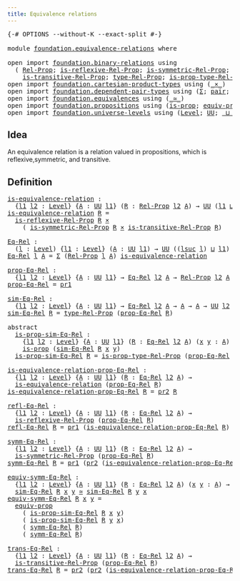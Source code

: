 ```yaml
---
title: Equivalence relations
---
```


<pre class="Agda"><a id="47" class="Symbol">{-#</a> <a id="51" class="Keyword">OPTIONS</a> <a id="59" class="Pragma">--without-K</a> <a id="71" class="Pragma">--exact-split</a> <a id="85" class="Symbol">#-}</a>

<a id="90" class="Keyword">module</a> <a id="97" href="foundation.equivalence-relations.html" class="Module">foundation.equivalence-relations</a> <a id="130" class="Keyword">where</a>

<a id="137" class="Keyword">open</a> <a id="142" class="Keyword">import</a> <a id="149" href="foundation.binary-relations.html" class="Module">foundation.binary-relations</a> <a id="177" class="Keyword">using</a>
  <a id="185" class="Symbol">(</a> <a id="187" href="foundation.binary-relations.html#768" class="Function">Rel-Prop</a><a id="195" class="Symbol">;</a> <a id="197" href="foundation.binary-relations.html#1614" class="Function">is-reflexive-Rel-Prop</a><a id="218" class="Symbol">;</a> <a id="220" href="foundation.binary-relations.html#1766" class="Function">is-symmetric-Rel-Prop</a><a id="241" class="Symbol">;</a>
    <a id="247" href="foundation.binary-relations.html#1942" class="Function">is-transitive-Rel-Prop</a><a id="269" class="Symbol">;</a> <a id="271" href="foundation.binary-relations.html#875" class="Function">type-Rel-Prop</a><a id="284" class="Symbol">;</a> <a id="286" href="foundation.binary-relations.html#1003" class="Function">is-prop-type-Rel-Prop</a><a id="307" class="Symbol">)</a>
<a id="309" class="Keyword">open</a> <a id="314" class="Keyword">import</a> <a id="321" href="foundation.cartesian-product-types.html" class="Module">foundation.cartesian-product-types</a> <a id="356" class="Keyword">using</a> <a id="362" class="Symbol">(</a><a id="363" href="foundation-core.cartesian-product-types.html#590" class="Function Operator">_×_</a><a id="366" class="Symbol">)</a>
<a id="368" class="Keyword">open</a> <a id="373" class="Keyword">import</a> <a id="380" href="foundation.dependent-pair-types.html" class="Module">foundation.dependent-pair-types</a> <a id="412" class="Keyword">using</a> <a id="418" class="Symbol">(</a><a id="419" href="foundation-core.dependent-pair-types.html#515" class="Record">Σ</a><a id="420" class="Symbol">;</a> <a id="422" href="foundation-core.dependent-pair-types.html#588" class="InductiveConstructor">pair</a><a id="426" class="Symbol">;</a> <a id="428" href="foundation-core.dependent-pair-types.html#605" class="Field">pr1</a><a id="431" class="Symbol">;</a> <a id="433" href="foundation-core.dependent-pair-types.html#617" class="Field">pr2</a><a id="436" class="Symbol">)</a>
<a id="438" class="Keyword">open</a> <a id="443" class="Keyword">import</a> <a id="450" href="foundation.equivalences.html" class="Module">foundation.equivalences</a> <a id="474" class="Keyword">using</a> <a id="480" class="Symbol">(</a><a id="481" href="foundation-core.equivalences.html#1621" class="Function Operator">_≃_</a><a id="484" class="Symbol">)</a>
<a id="486" class="Keyword">open</a> <a id="491" class="Keyword">import</a> <a id="498" href="foundation.propositions.html" class="Module">foundation.propositions</a> <a id="522" class="Keyword">using</a> <a id="528" class="Symbol">(</a><a id="529" href="foundation-core.propositions.html#1309" class="Function">is-prop</a><a id="536" class="Symbol">;</a> <a id="538" href="foundation-core.propositions.html#3958" class="Function">equiv-prop</a><a id="548" class="Symbol">)</a>
<a id="550" class="Keyword">open</a> <a id="555" class="Keyword">import</a> <a id="562" href="foundation.universe-levels.html" class="Module">foundation.universe-levels</a> <a id="589" class="Keyword">using</a> <a id="595" class="Symbol">(</a><a id="596" href="Agda.Primitive.html#597" class="Postulate">Level</a><a id="601" class="Symbol">;</a> <a id="603" href="foundation-core.universe-levels.html#235" class="Primitive">UU</a><a id="605" class="Symbol">;</a> <a id="607" href="Agda.Primitive.html#810" class="Primitive Operator">_⊔_</a><a id="610" class="Symbol">;</a> <a id="612" href="Agda.Primitive.html#780" class="Primitive">lsuc</a><a id="616" class="Symbol">)</a>
</pre>
## Idea

An equivalence relation is a relation valued in propositions, which is reflexive,symmetric, and transitive.

## Definition

<pre class="Agda"><a id="is-equivalence-relation"></a><a id="764" href="foundation.equivalence-relations.html#764" class="Function">is-equivalence-relation</a> <a id="788" class="Symbol">:</a>
  <a id="792" class="Symbol">{</a><a id="793" href="foundation.equivalence-relations.html#793" class="Bound">l1</a> <a id="796" href="foundation.equivalence-relations.html#796" class="Bound">l2</a> <a id="799" class="Symbol">:</a> <a id="801" href="Agda.Primitive.html#597" class="Postulate">Level</a><a id="806" class="Symbol">}</a> <a id="808" class="Symbol">{</a><a id="809" href="foundation.equivalence-relations.html#809" class="Bound">A</a> <a id="811" class="Symbol">:</a> <a id="813" href="foundation-core.universe-levels.html#235" class="Primitive">UU</a> <a id="816" href="foundation.equivalence-relations.html#793" class="Bound">l1</a><a id="818" class="Symbol">}</a> <a id="820" class="Symbol">(</a><a id="821" href="foundation.equivalence-relations.html#821" class="Bound">R</a> <a id="823" class="Symbol">:</a> <a id="825" href="foundation.binary-relations.html#768" class="Function">Rel-Prop</a> <a id="834" href="foundation.equivalence-relations.html#796" class="Bound">l2</a> <a id="837" href="foundation.equivalence-relations.html#809" class="Bound">A</a><a id="838" class="Symbol">)</a> <a id="840" class="Symbol">→</a> <a id="842" href="foundation-core.universe-levels.html#235" class="Primitive">UU</a> <a id="845" class="Symbol">(</a><a id="846" href="foundation.equivalence-relations.html#793" class="Bound">l1</a> <a id="849" href="Agda.Primitive.html#810" class="Primitive Operator">⊔</a> <a id="851" href="foundation.equivalence-relations.html#796" class="Bound">l2</a><a id="853" class="Symbol">)</a>
<a id="855" href="foundation.equivalence-relations.html#764" class="Function">is-equivalence-relation</a> <a id="879" href="foundation.equivalence-relations.html#879" class="Bound">R</a> <a id="881" class="Symbol">=</a>
  <a id="885" href="foundation.binary-relations.html#1614" class="Function">is-reflexive-Rel-Prop</a> <a id="907" href="foundation.equivalence-relations.html#879" class="Bound">R</a> <a id="909" href="foundation-core.cartesian-product-types.html#590" class="Function Operator">×</a>
    <a id="915" class="Symbol">(</a> <a id="917" href="foundation.binary-relations.html#1766" class="Function">is-symmetric-Rel-Prop</a> <a id="939" href="foundation.equivalence-relations.html#879" class="Bound">R</a> <a id="941" href="foundation-core.cartesian-product-types.html#590" class="Function Operator">×</a> <a id="943" href="foundation.binary-relations.html#1942" class="Function">is-transitive-Rel-Prop</a> <a id="966" href="foundation.equivalence-relations.html#879" class="Bound">R</a><a id="967" class="Symbol">)</a>

<a id="Eq-Rel"></a><a id="970" href="foundation.equivalence-relations.html#970" class="Function">Eq-Rel</a> <a id="977" class="Symbol">:</a>
  <a id="981" class="Symbol">(</a><a id="982" href="foundation.equivalence-relations.html#982" class="Bound">l</a> <a id="984" class="Symbol">:</a> <a id="986" href="Agda.Primitive.html#597" class="Postulate">Level</a><a id="991" class="Symbol">)</a> <a id="993" class="Symbol">{</a><a id="994" href="foundation.equivalence-relations.html#994" class="Bound">l1</a> <a id="997" class="Symbol">:</a> <a id="999" href="Agda.Primitive.html#597" class="Postulate">Level</a><a id="1004" class="Symbol">}</a> <a id="1006" class="Symbol">(</a><a id="1007" href="foundation.equivalence-relations.html#1007" class="Bound">A</a> <a id="1009" class="Symbol">:</a> <a id="1011" href="foundation-core.universe-levels.html#235" class="Primitive">UU</a> <a id="1014" href="foundation.equivalence-relations.html#994" class="Bound">l1</a><a id="1016" class="Symbol">)</a> <a id="1018" class="Symbol">→</a> <a id="1020" href="foundation-core.universe-levels.html#235" class="Primitive">UU</a> <a id="1023" class="Symbol">((</a><a id="1025" href="Agda.Primitive.html#780" class="Primitive">lsuc</a> <a id="1030" href="foundation.equivalence-relations.html#982" class="Bound">l</a><a id="1031" class="Symbol">)</a> <a id="1033" href="Agda.Primitive.html#810" class="Primitive Operator">⊔</a> <a id="1035" href="foundation.equivalence-relations.html#994" class="Bound">l1</a><a id="1037" class="Symbol">)</a>
<a id="1039" href="foundation.equivalence-relations.html#970" class="Function">Eq-Rel</a> <a id="1046" href="foundation.equivalence-relations.html#1046" class="Bound">l</a> <a id="1048" href="foundation.equivalence-relations.html#1048" class="Bound">A</a> <a id="1050" class="Symbol">=</a> <a id="1052" href="foundation-core.dependent-pair-types.html#515" class="Record">Σ</a> <a id="1054" class="Symbol">(</a><a id="1055" href="foundation.binary-relations.html#768" class="Function">Rel-Prop</a> <a id="1064" href="foundation.equivalence-relations.html#1046" class="Bound">l</a> <a id="1066" href="foundation.equivalence-relations.html#1048" class="Bound">A</a><a id="1067" class="Symbol">)</a> <a id="1069" href="foundation.equivalence-relations.html#764" class="Function">is-equivalence-relation</a>

<a id="prop-Eq-Rel"></a><a id="1094" href="foundation.equivalence-relations.html#1094" class="Function">prop-Eq-Rel</a> <a id="1106" class="Symbol">:</a>
  <a id="1110" class="Symbol">{</a><a id="1111" href="foundation.equivalence-relations.html#1111" class="Bound">l1</a> <a id="1114" href="foundation.equivalence-relations.html#1114" class="Bound">l2</a> <a id="1117" class="Symbol">:</a> <a id="1119" href="Agda.Primitive.html#597" class="Postulate">Level</a><a id="1124" class="Symbol">}</a> <a id="1126" class="Symbol">{</a><a id="1127" href="foundation.equivalence-relations.html#1127" class="Bound">A</a> <a id="1129" class="Symbol">:</a> <a id="1131" href="foundation-core.universe-levels.html#235" class="Primitive">UU</a> <a id="1134" href="foundation.equivalence-relations.html#1111" class="Bound">l1</a><a id="1136" class="Symbol">}</a> <a id="1138" class="Symbol">→</a> <a id="1140" href="foundation.equivalence-relations.html#970" class="Function">Eq-Rel</a> <a id="1147" href="foundation.equivalence-relations.html#1114" class="Bound">l2</a> <a id="1150" href="foundation.equivalence-relations.html#1127" class="Bound">A</a> <a id="1152" class="Symbol">→</a> <a id="1154" href="foundation.binary-relations.html#768" class="Function">Rel-Prop</a> <a id="1163" href="foundation.equivalence-relations.html#1114" class="Bound">l2</a> <a id="1166" href="foundation.equivalence-relations.html#1127" class="Bound">A</a>
<a id="1168" href="foundation.equivalence-relations.html#1094" class="Function">prop-Eq-Rel</a> <a id="1180" class="Symbol">=</a> <a id="1182" href="foundation-core.dependent-pair-types.html#605" class="Field">pr1</a>

<a id="sim-Eq-Rel"></a><a id="1187" href="foundation.equivalence-relations.html#1187" class="Function">sim-Eq-Rel</a> <a id="1198" class="Symbol">:</a>
  <a id="1202" class="Symbol">{</a><a id="1203" href="foundation.equivalence-relations.html#1203" class="Bound">l1</a> <a id="1206" href="foundation.equivalence-relations.html#1206" class="Bound">l2</a> <a id="1209" class="Symbol">:</a> <a id="1211" href="Agda.Primitive.html#597" class="Postulate">Level</a><a id="1216" class="Symbol">}</a> <a id="1218" class="Symbol">{</a><a id="1219" href="foundation.equivalence-relations.html#1219" class="Bound">A</a> <a id="1221" class="Symbol">:</a> <a id="1223" href="foundation-core.universe-levels.html#235" class="Primitive">UU</a> <a id="1226" href="foundation.equivalence-relations.html#1203" class="Bound">l1</a><a id="1228" class="Symbol">}</a> <a id="1230" class="Symbol">→</a> <a id="1232" href="foundation.equivalence-relations.html#970" class="Function">Eq-Rel</a> <a id="1239" href="foundation.equivalence-relations.html#1206" class="Bound">l2</a> <a id="1242" href="foundation.equivalence-relations.html#1219" class="Bound">A</a> <a id="1244" class="Symbol">→</a> <a id="1246" href="foundation.equivalence-relations.html#1219" class="Bound">A</a> <a id="1248" class="Symbol">→</a> <a id="1250" href="foundation.equivalence-relations.html#1219" class="Bound">A</a> <a id="1252" class="Symbol">→</a> <a id="1254" href="foundation-core.universe-levels.html#235" class="Primitive">UU</a> <a id="1257" href="foundation.equivalence-relations.html#1206" class="Bound">l2</a>
<a id="1260" href="foundation.equivalence-relations.html#1187" class="Function">sim-Eq-Rel</a> <a id="1271" href="foundation.equivalence-relations.html#1271" class="Bound">R</a> <a id="1273" class="Symbol">=</a> <a id="1275" href="foundation.binary-relations.html#875" class="Function">type-Rel-Prop</a> <a id="1289" class="Symbol">(</a><a id="1290" href="foundation.equivalence-relations.html#1094" class="Function">prop-Eq-Rel</a> <a id="1302" href="foundation.equivalence-relations.html#1271" class="Bound">R</a><a id="1303" class="Symbol">)</a>

<a id="1306" class="Keyword">abstract</a>
  <a id="is-prop-sim-Eq-Rel"></a><a id="1317" href="foundation.equivalence-relations.html#1317" class="Function">is-prop-sim-Eq-Rel</a> <a id="1336" class="Symbol">:</a>
    <a id="1342" class="Symbol">{</a><a id="1343" href="foundation.equivalence-relations.html#1343" class="Bound">l1</a> <a id="1346" href="foundation.equivalence-relations.html#1346" class="Bound">l2</a> <a id="1349" class="Symbol">:</a> <a id="1351" href="Agda.Primitive.html#597" class="Postulate">Level</a><a id="1356" class="Symbol">}</a> <a id="1358" class="Symbol">{</a><a id="1359" href="foundation.equivalence-relations.html#1359" class="Bound">A</a> <a id="1361" class="Symbol">:</a> <a id="1363" href="foundation-core.universe-levels.html#235" class="Primitive">UU</a> <a id="1366" href="foundation.equivalence-relations.html#1343" class="Bound">l1</a><a id="1368" class="Symbol">}</a> <a id="1370" class="Symbol">(</a><a id="1371" href="foundation.equivalence-relations.html#1371" class="Bound">R</a> <a id="1373" class="Symbol">:</a> <a id="1375" href="foundation.equivalence-relations.html#970" class="Function">Eq-Rel</a> <a id="1382" href="foundation.equivalence-relations.html#1346" class="Bound">l2</a> <a id="1385" href="foundation.equivalence-relations.html#1359" class="Bound">A</a><a id="1386" class="Symbol">)</a> <a id="1388" class="Symbol">(</a><a id="1389" href="foundation.equivalence-relations.html#1389" class="Bound">x</a> <a id="1391" href="foundation.equivalence-relations.html#1391" class="Bound">y</a> <a id="1393" class="Symbol">:</a> <a id="1395" href="foundation.equivalence-relations.html#1359" class="Bound">A</a><a id="1396" class="Symbol">)</a> <a id="1398" class="Symbol">→</a>
    <a id="1404" href="foundation-core.propositions.html#1309" class="Function">is-prop</a> <a id="1412" class="Symbol">(</a><a id="1413" href="foundation.equivalence-relations.html#1187" class="Function">sim-Eq-Rel</a> <a id="1424" href="foundation.equivalence-relations.html#1371" class="Bound">R</a> <a id="1426" href="foundation.equivalence-relations.html#1389" class="Bound">x</a> <a id="1428" href="foundation.equivalence-relations.html#1391" class="Bound">y</a><a id="1429" class="Symbol">)</a>
  <a id="1433" href="foundation.equivalence-relations.html#1317" class="Function">is-prop-sim-Eq-Rel</a> <a id="1452" href="foundation.equivalence-relations.html#1452" class="Bound">R</a> <a id="1454" class="Symbol">=</a> <a id="1456" href="foundation.binary-relations.html#1003" class="Function">is-prop-type-Rel-Prop</a> <a id="1478" class="Symbol">(</a><a id="1479" href="foundation.equivalence-relations.html#1094" class="Function">prop-Eq-Rel</a> <a id="1491" href="foundation.equivalence-relations.html#1452" class="Bound">R</a><a id="1492" class="Symbol">)</a>

<a id="is-equivalence-relation-prop-Eq-Rel"></a><a id="1495" href="foundation.equivalence-relations.html#1495" class="Function">is-equivalence-relation-prop-Eq-Rel</a> <a id="1531" class="Symbol">:</a>
  <a id="1535" class="Symbol">{</a><a id="1536" href="foundation.equivalence-relations.html#1536" class="Bound">l1</a> <a id="1539" href="foundation.equivalence-relations.html#1539" class="Bound">l2</a> <a id="1542" class="Symbol">:</a> <a id="1544" href="Agda.Primitive.html#597" class="Postulate">Level</a><a id="1549" class="Symbol">}</a> <a id="1551" class="Symbol">{</a><a id="1552" href="foundation.equivalence-relations.html#1552" class="Bound">A</a> <a id="1554" class="Symbol">:</a> <a id="1556" href="foundation-core.universe-levels.html#235" class="Primitive">UU</a> <a id="1559" href="foundation.equivalence-relations.html#1536" class="Bound">l1</a><a id="1561" class="Symbol">}</a> <a id="1563" class="Symbol">(</a><a id="1564" href="foundation.equivalence-relations.html#1564" class="Bound">R</a> <a id="1566" class="Symbol">:</a> <a id="1568" href="foundation.equivalence-relations.html#970" class="Function">Eq-Rel</a> <a id="1575" href="foundation.equivalence-relations.html#1539" class="Bound">l2</a> <a id="1578" href="foundation.equivalence-relations.html#1552" class="Bound">A</a><a id="1579" class="Symbol">)</a> <a id="1581" class="Symbol">→</a>
  <a id="1585" href="foundation.equivalence-relations.html#764" class="Function">is-equivalence-relation</a> <a id="1609" class="Symbol">(</a><a id="1610" href="foundation.equivalence-relations.html#1094" class="Function">prop-Eq-Rel</a> <a id="1622" href="foundation.equivalence-relations.html#1564" class="Bound">R</a><a id="1623" class="Symbol">)</a>
<a id="1625" href="foundation.equivalence-relations.html#1495" class="Function">is-equivalence-relation-prop-Eq-Rel</a> <a id="1661" href="foundation.equivalence-relations.html#1661" class="Bound">R</a> <a id="1663" class="Symbol">=</a> <a id="1665" href="foundation-core.dependent-pair-types.html#617" class="Field">pr2</a> <a id="1669" href="foundation.equivalence-relations.html#1661" class="Bound">R</a>

<a id="refl-Eq-Rel"></a><a id="1672" href="foundation.equivalence-relations.html#1672" class="Function">refl-Eq-Rel</a> <a id="1684" class="Symbol">:</a>
  <a id="1688" class="Symbol">{</a><a id="1689" href="foundation.equivalence-relations.html#1689" class="Bound">l1</a> <a id="1692" href="foundation.equivalence-relations.html#1692" class="Bound">l2</a> <a id="1695" class="Symbol">:</a> <a id="1697" href="Agda.Primitive.html#597" class="Postulate">Level</a><a id="1702" class="Symbol">}</a> <a id="1704" class="Symbol">{</a><a id="1705" href="foundation.equivalence-relations.html#1705" class="Bound">A</a> <a id="1707" class="Symbol">:</a> <a id="1709" href="foundation-core.universe-levels.html#235" class="Primitive">UU</a> <a id="1712" href="foundation.equivalence-relations.html#1689" class="Bound">l1</a><a id="1714" class="Symbol">}</a> <a id="1716" class="Symbol">(</a><a id="1717" href="foundation.equivalence-relations.html#1717" class="Bound">R</a> <a id="1719" class="Symbol">:</a> <a id="1721" href="foundation.equivalence-relations.html#970" class="Function">Eq-Rel</a> <a id="1728" href="foundation.equivalence-relations.html#1692" class="Bound">l2</a> <a id="1731" href="foundation.equivalence-relations.html#1705" class="Bound">A</a><a id="1732" class="Symbol">)</a> <a id="1734" class="Symbol">→</a>
  <a id="1738" href="foundation.binary-relations.html#1614" class="Function">is-reflexive-Rel-Prop</a> <a id="1760" class="Symbol">(</a><a id="1761" href="foundation.equivalence-relations.html#1094" class="Function">prop-Eq-Rel</a> <a id="1773" href="foundation.equivalence-relations.html#1717" class="Bound">R</a><a id="1774" class="Symbol">)</a>
<a id="1776" href="foundation.equivalence-relations.html#1672" class="Function">refl-Eq-Rel</a> <a id="1788" href="foundation.equivalence-relations.html#1788" class="Bound">R</a> <a id="1790" class="Symbol">=</a> <a id="1792" href="foundation-core.dependent-pair-types.html#605" class="Field">pr1</a> <a id="1796" class="Symbol">(</a><a id="1797" href="foundation.equivalence-relations.html#1495" class="Function">is-equivalence-relation-prop-Eq-Rel</a> <a id="1833" href="foundation.equivalence-relations.html#1788" class="Bound">R</a><a id="1834" class="Symbol">)</a>

<a id="symm-Eq-Rel"></a><a id="1837" href="foundation.equivalence-relations.html#1837" class="Function">symm-Eq-Rel</a> <a id="1849" class="Symbol">:</a>
  <a id="1853" class="Symbol">{</a><a id="1854" href="foundation.equivalence-relations.html#1854" class="Bound">l1</a> <a id="1857" href="foundation.equivalence-relations.html#1857" class="Bound">l2</a> <a id="1860" class="Symbol">:</a> <a id="1862" href="Agda.Primitive.html#597" class="Postulate">Level</a><a id="1867" class="Symbol">}</a> <a id="1869" class="Symbol">{</a><a id="1870" href="foundation.equivalence-relations.html#1870" class="Bound">A</a> <a id="1872" class="Symbol">:</a> <a id="1874" href="foundation-core.universe-levels.html#235" class="Primitive">UU</a> <a id="1877" href="foundation.equivalence-relations.html#1854" class="Bound">l1</a><a id="1879" class="Symbol">}</a> <a id="1881" class="Symbol">(</a><a id="1882" href="foundation.equivalence-relations.html#1882" class="Bound">R</a> <a id="1884" class="Symbol">:</a> <a id="1886" href="foundation.equivalence-relations.html#970" class="Function">Eq-Rel</a> <a id="1893" href="foundation.equivalence-relations.html#1857" class="Bound">l2</a> <a id="1896" href="foundation.equivalence-relations.html#1870" class="Bound">A</a><a id="1897" class="Symbol">)</a> <a id="1899" class="Symbol">→</a>
  <a id="1903" href="foundation.binary-relations.html#1766" class="Function">is-symmetric-Rel-Prop</a> <a id="1925" class="Symbol">(</a><a id="1926" href="foundation.equivalence-relations.html#1094" class="Function">prop-Eq-Rel</a> <a id="1938" href="foundation.equivalence-relations.html#1882" class="Bound">R</a><a id="1939" class="Symbol">)</a>
<a id="1941" href="foundation.equivalence-relations.html#1837" class="Function">symm-Eq-Rel</a> <a id="1953" href="foundation.equivalence-relations.html#1953" class="Bound">R</a> <a id="1955" class="Symbol">=</a> <a id="1957" href="foundation-core.dependent-pair-types.html#605" class="Field">pr1</a> <a id="1961" class="Symbol">(</a><a id="1962" href="foundation-core.dependent-pair-types.html#617" class="Field">pr2</a> <a id="1966" class="Symbol">(</a><a id="1967" href="foundation.equivalence-relations.html#1495" class="Function">is-equivalence-relation-prop-Eq-Rel</a> <a id="2003" href="foundation.equivalence-relations.html#1953" class="Bound">R</a><a id="2004" class="Symbol">))</a>

<a id="equiv-symm-Eq-Rel"></a><a id="2008" href="foundation.equivalence-relations.html#2008" class="Function">equiv-symm-Eq-Rel</a> <a id="2026" class="Symbol">:</a>
  <a id="2030" class="Symbol">{</a><a id="2031" href="foundation.equivalence-relations.html#2031" class="Bound">l1</a> <a id="2034" href="foundation.equivalence-relations.html#2034" class="Bound">l2</a> <a id="2037" class="Symbol">:</a> <a id="2039" href="Agda.Primitive.html#597" class="Postulate">Level</a><a id="2044" class="Symbol">}</a> <a id="2046" class="Symbol">{</a><a id="2047" href="foundation.equivalence-relations.html#2047" class="Bound">A</a> <a id="2049" class="Symbol">:</a> <a id="2051" href="foundation-core.universe-levels.html#235" class="Primitive">UU</a> <a id="2054" href="foundation.equivalence-relations.html#2031" class="Bound">l1</a><a id="2056" class="Symbol">}</a> <a id="2058" class="Symbol">(</a><a id="2059" href="foundation.equivalence-relations.html#2059" class="Bound">R</a> <a id="2061" class="Symbol">:</a> <a id="2063" href="foundation.equivalence-relations.html#970" class="Function">Eq-Rel</a> <a id="2070" href="foundation.equivalence-relations.html#2034" class="Bound">l2</a> <a id="2073" href="foundation.equivalence-relations.html#2047" class="Bound">A</a><a id="2074" class="Symbol">)</a> <a id="2076" class="Symbol">(</a><a id="2077" href="foundation.equivalence-relations.html#2077" class="Bound">x</a> <a id="2079" href="foundation.equivalence-relations.html#2079" class="Bound">y</a> <a id="2081" class="Symbol">:</a> <a id="2083" href="foundation.equivalence-relations.html#2047" class="Bound">A</a><a id="2084" class="Symbol">)</a> <a id="2086" class="Symbol">→</a>
  <a id="2090" href="foundation.equivalence-relations.html#1187" class="Function">sim-Eq-Rel</a> <a id="2101" href="foundation.equivalence-relations.html#2059" class="Bound">R</a> <a id="2103" href="foundation.equivalence-relations.html#2077" class="Bound">x</a> <a id="2105" href="foundation.equivalence-relations.html#2079" class="Bound">y</a> <a id="2107" href="foundation-core.equivalences.html#1621" class="Function Operator">≃</a> <a id="2109" href="foundation.equivalence-relations.html#1187" class="Function">sim-Eq-Rel</a> <a id="2120" href="foundation.equivalence-relations.html#2059" class="Bound">R</a> <a id="2122" href="foundation.equivalence-relations.html#2079" class="Bound">y</a> <a id="2124" href="foundation.equivalence-relations.html#2077" class="Bound">x</a>
<a id="2126" href="foundation.equivalence-relations.html#2008" class="Function">equiv-symm-Eq-Rel</a> <a id="2144" href="foundation.equivalence-relations.html#2144" class="Bound">R</a> <a id="2146" href="foundation.equivalence-relations.html#2146" class="Bound">x</a> <a id="2148" href="foundation.equivalence-relations.html#2148" class="Bound">y</a> <a id="2150" class="Symbol">=</a>
  <a id="2154" href="foundation-core.propositions.html#3958" class="Function">equiv-prop</a>
    <a id="2169" class="Symbol">(</a> <a id="2171" href="foundation.equivalence-relations.html#1317" class="Function">is-prop-sim-Eq-Rel</a> <a id="2190" href="foundation.equivalence-relations.html#2144" class="Bound">R</a> <a id="2192" href="foundation.equivalence-relations.html#2146" class="Bound">x</a> <a id="2194" href="foundation.equivalence-relations.html#2148" class="Bound">y</a><a id="2195" class="Symbol">)</a>
    <a id="2201" class="Symbol">(</a> <a id="2203" href="foundation.equivalence-relations.html#1317" class="Function">is-prop-sim-Eq-Rel</a> <a id="2222" href="foundation.equivalence-relations.html#2144" class="Bound">R</a> <a id="2224" href="foundation.equivalence-relations.html#2148" class="Bound">y</a> <a id="2226" href="foundation.equivalence-relations.html#2146" class="Bound">x</a><a id="2227" class="Symbol">)</a>
    <a id="2233" class="Symbol">(</a> <a id="2235" href="foundation.equivalence-relations.html#1837" class="Function">symm-Eq-Rel</a> <a id="2247" href="foundation.equivalence-relations.html#2144" class="Bound">R</a><a id="2248" class="Symbol">)</a>
    <a id="2254" class="Symbol">(</a> <a id="2256" href="foundation.equivalence-relations.html#1837" class="Function">symm-Eq-Rel</a> <a id="2268" href="foundation.equivalence-relations.html#2144" class="Bound">R</a><a id="2269" class="Symbol">)</a>

<a id="trans-Eq-Rel"></a><a id="2272" href="foundation.equivalence-relations.html#2272" class="Function">trans-Eq-Rel</a> <a id="2285" class="Symbol">:</a>
  <a id="2289" class="Symbol">{</a><a id="2290" href="foundation.equivalence-relations.html#2290" class="Bound">l1</a> <a id="2293" href="foundation.equivalence-relations.html#2293" class="Bound">l2</a> <a id="2296" class="Symbol">:</a> <a id="2298" href="Agda.Primitive.html#597" class="Postulate">Level</a><a id="2303" class="Symbol">}</a> <a id="2305" class="Symbol">{</a><a id="2306" href="foundation.equivalence-relations.html#2306" class="Bound">A</a> <a id="2308" class="Symbol">:</a> <a id="2310" href="foundation-core.universe-levels.html#235" class="Primitive">UU</a> <a id="2313" href="foundation.equivalence-relations.html#2290" class="Bound">l1</a><a id="2315" class="Symbol">}</a> <a id="2317" class="Symbol">(</a><a id="2318" href="foundation.equivalence-relations.html#2318" class="Bound">R</a> <a id="2320" class="Symbol">:</a> <a id="2322" href="foundation.equivalence-relations.html#970" class="Function">Eq-Rel</a> <a id="2329" href="foundation.equivalence-relations.html#2293" class="Bound">l2</a> <a id="2332" href="foundation.equivalence-relations.html#2306" class="Bound">A</a><a id="2333" class="Symbol">)</a> <a id="2335" class="Symbol">→</a>
  <a id="2339" href="foundation.binary-relations.html#1942" class="Function">is-transitive-Rel-Prop</a> <a id="2362" class="Symbol">(</a><a id="2363" href="foundation.equivalence-relations.html#1094" class="Function">prop-Eq-Rel</a> <a id="2375" href="foundation.equivalence-relations.html#2318" class="Bound">R</a><a id="2376" class="Symbol">)</a>
<a id="2378" href="foundation.equivalence-relations.html#2272" class="Function">trans-Eq-Rel</a> <a id="2391" href="foundation.equivalence-relations.html#2391" class="Bound">R</a> <a id="2393" class="Symbol">=</a> <a id="2395" href="foundation-core.dependent-pair-types.html#617" class="Field">pr2</a> <a id="2399" class="Symbol">(</a><a id="2400" href="foundation-core.dependent-pair-types.html#617" class="Field">pr2</a> <a id="2404" class="Symbol">(</a><a id="2405" href="foundation.equivalence-relations.html#1495" class="Function">is-equivalence-relation-prop-Eq-Rel</a> <a id="2441" href="foundation.equivalence-relations.html#2391" class="Bound">R</a><a id="2442" class="Symbol">))</a>
</pre>